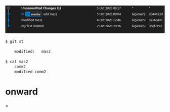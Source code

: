 


![](_src/git_4.png)


    
    $ git st

        modified:   mas2
    
    $ cat mas2
        comm2
        modified comm2
            
    
# onward





= 












    
    
     
 
